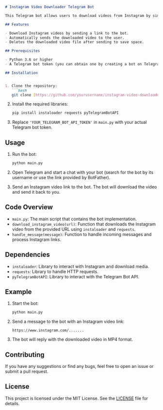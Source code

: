 ```markdown
# Instagram Video Downloader Telegram Bot

This Telegram bot allows users to download videos from Instagram by simply sending the video link. The bot uses the `instaloader` library to fetch the video URL and `requests` to download the video. The downloaded video is then sent back to the user in MP4 format.

## Features

- Download Instagram videos by sending a link to the bot.
- Automatically sends the downloaded video to the user.
- Deletes the downloaded video file after sending to save space.

## Prerequisites

- Python 3.6 or higher
- A Telegram bot token (you can obtain one by creating a bot on Telegram through BotFather)

## Installation


1. Clone the repository:
   ```bash
   git clone [https://github.com/yourusername/instagram-video-downloader-bot.git](https://github.com/Imranqsl212/InstaDownloader-bot/tree/master)
   ```

2. Install the required libraries:
   ```bash
   pip install instaloader requests pyTelegramBotAPI
   ```

3. Replace `'YOUR_TELEGRAM_BOT_API_TOKEN'` in `main.py` with your actual Telegram bot token.

## Usage

1. Run the bot:
   ```bash
   python main.py
   ```

2. Open Telegram and start a chat with your bot (search for the bot by its username or use the link provided by BotFather).

3. Send an Instagram video link to the bot. The bot will download the video and send it back to you.

## Code Overview

- `main.py`: The main script that contains the bot implementation.
- `download_instagram_video(url)`: Function that downloads the Instagram video from the provided URL using `instaloader` and `requests`.
- `handle_message(message)`: Function to handle incoming messages and process Instagram links.

## Dependencies

- `instaloader`: Library to interact with Instagram and download media.
- `requests`: Library to handle HTTP requests.
- `pyTelegramBotAPI`: Library to interact with the Telegram Bot API.

## Example

1. Start the bot:
   ```bash
   python main.py
   ```

2. Send a message to the bot with an Instagram video link:
   ```
   https://www.instagram.com/.......
   ```

3. The bot will reply with the downloaded video in MP4 format.

## Contributing

If you have any suggestions or find any bugs, feel free to open an issue or submit a pull request.

## License

This project is licensed under the MIT License. See the [LICENSE](LICENSE) file for details.
```

